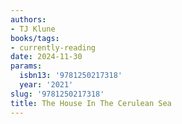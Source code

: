 ```yaml
---
authors:
- TJ Klune
books/tags:
- currently-reading
date: 2024-11-30
params:
  isbn13: '9781250217318'
  year: '2021'
slug: '9781250217318'
title: The House In The Cerulean Sea
---
```


<!--more-->